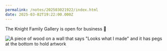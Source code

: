 ```yaml
---
permalink: /notes/202503021922/index.html
date: 2025-03-02T19:22:00.000Z
---
```


The Knight Family Gallery is open for business 🎨

![A piece of wood on a wall that says "Looks what I made" and it has pegs at the bottom to hold artwork](https://cdn.rknight.me/site/2025/family-gallery.jpg)